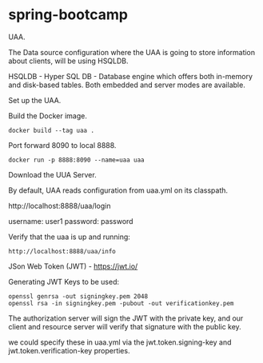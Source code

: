 # spring-bootcamp

UAA.

The Data source configuration where the UAA is going to store information about clients, will be using HSQLDB.

HSQLDB - Hyper SQL DB -  Database engine which offers both in-memory and disk-based tables. Both embedded and server modes are available.

Set up the UAA.

Build the Docker image.
```
docker build --tag uaa .
```

Port forward 8090 to local 8888.
```
docker run -p 8888:8090 --name=uaa uaa
```

Download the UUA Server.

By default, UAA reads configuration from uaa.yml on its classpath.


http://localhost:8888/uaa/login

username: user1
password: password

Verify that the uaa is up and running:
```
http://localhost:8888/uaa/info
```



JSon Web Token (JWT) - https://jwt.io/


Generating JWT Keys to be used:

```
openssl genrsa -out signingkey.pem 2048
openssl rsa -in signingkey.pem -pubout -out verificationkey.pem

```

The authorization server will sign the JWT with the private key, and our client and resource server will verify that signature with the public key.

we could specify these in uaa.yml via the jwt.token.signing-key and jwt.token.verification-key properties.



